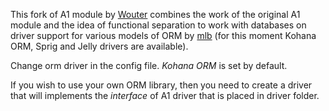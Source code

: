 This fork of A1 module by [Wouter](http://github.com/Wouterrr/A1) combines the work of the original A1 module and the idea of functional separation to work with databases on driver support for various models of ORM by [mlb](http://github.com/mlb/A1) (for this moment Kohana ORM, Sprig and Jelly drivers are available).

Change orm driver in the config file. *Kohana ORM* is set by default.

If you wish to use your own ORM library, then you need to create a driver that will implements the *interface* of A1 driver that is placed in driver folder.